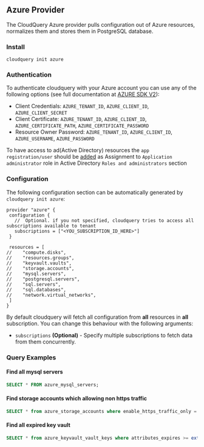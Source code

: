 ## Azure Provider

The CloudQuery Azure provider pulls configuration out of Azure resources, normalizes them and stores them in PostgreSQL database.

### Install

 ```shell
 cloudquery init azure
 ```

### Authentication

To authenticate cloudquery with your Azure account you can use any of the following options (see full documentation at [AZURE SDK V2](https://github.com/Azure/azure-sdk-for-go#authentication)):

- Client Credentials: `AZURE_TENANT_ID`, `AZURE_CLIENT_ID`, `AZURE_CLIENT_SECRET`
- Client Certificate: `AZURE_TENANT_ID`, `AZURE_CLIENT_ID`, `AZURE_CERTIFICATE_PATH`, `AZURE_CERTIFICATE_PASSWORD`
- Resource Owner Password: `AZURE_TENANT_ID`, `AZURE_CLIENT_ID`, `AZURE_USERNAME`, `AZURE_PASSWORD`

To have access to ad(Active Directory) resources the `app registration/user` should be [added](https://docs.microsoft.com/en-us/azure/active-directory/fundamentals/active-directory-users-assign-role-azure-portal) as Assignment to `Application administrator` role in Active Directory `Roles and administrators` section


### Configuration

The following configuration section can be automatically generated by `cloudquery init azure`:

 ```hcl
 provider "azure" {
  configuration {
    //  Optional. if you not specified, cloudquery tries to access all subscriptions available to tenant
    subscriptions = ["<YOU_SUBSCRIPTION_ID_HERE>"]
  }
  
  resources = [
//    "compute.disks",
//    "resources.groups",
//    "keyvault.vaults",
//    "storage.accounts",
//    "mysql.servers",
//    "postgresql.servers",
//    "sql.servers",
//    "sql.databases",
//    "network.virtual_networks",
  ]
}
 ```

By default cloudquery will fetch all configuration from **all** resources in **all** subscription. You can change this behaviour with the following arguments:

- `subscriptions` **(Optional)** - Specify multiple subscriptions to fetch data from them concurrently.

### Query Examples

#### Find all mysql servers

 ```sql
 SELECT * FROM azure_mysql_servers;
 ```

#### Find storage accounts which allowing non https traffic

 ```sql
 SELECT * from azure_storage_accounts where enable_https_traffic_only = false;
 ```

#### Find all expired key vault

 ```sql
 SELECT * from azure_keyvault_vault_keys where attributes_expires >= extract(epoch from now()) * 1000;
 ```